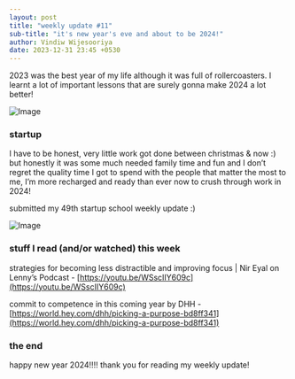 ```yaml
---
layout: post
title: "weekly update #11"
sub-title: "it's new year's eve and about to be 2024!"
author: Vindiw Wijesooriya
date: 2023-12-31 23:45 +0530
---
```


2023 was the best year of my life although it was full of rollercoasters. I learnt a lot of important lessons that are surely gonna make 2024 a lot better!

![Image](https://substackcdn.com/image/fetch/w_1456,c_limit,f_webp,q_auto:good,fl_progressive:steep/https%3A%2F%2Fsubstack-post-media.s3.amazonaws.com%2Fpublic%2Fimages%2F32a0a0e6-6f90-482a-af90-9a09d838e340.heic)

### startup

I have to be honest, very little work got done between christmas & now :) but honestly it was some much needed family time and fun and I don’t regret the quality time I got to spend with the people that matter the most to me, I’m more recharged and ready than ever now to crush through work in 2024!

submitted my 49th startup school weekly update :)

![Image](https://substackcdn.com/image/fetch/w_1456,c_limit,f_webp,q_auto:good,fl_progressive:steep/https%3A%2F%2Fsubstack-post-media.s3.amazonaws.com%2Fpublic%2Fimages%2F2260646d-2910-4da2-842a-99188b616271.heic)

### stuff I read (and/or watched) this week

strategies for becoming less distractible and improving focus | Nir Eyal on Lenny’s Podcast - [https://youtu.be/WSscIIY609c](https://youtu.be/WSscIIY609c)

commit to competence in this coming year by DHH - [https://world.hey.com/dhh/picking-a-purpose-bd8ff341](https://world.hey.com/dhh/picking-a-purpose-bd8ff341)

### the end

happy new year 2024!!!! thank you for reading my weekly update!
